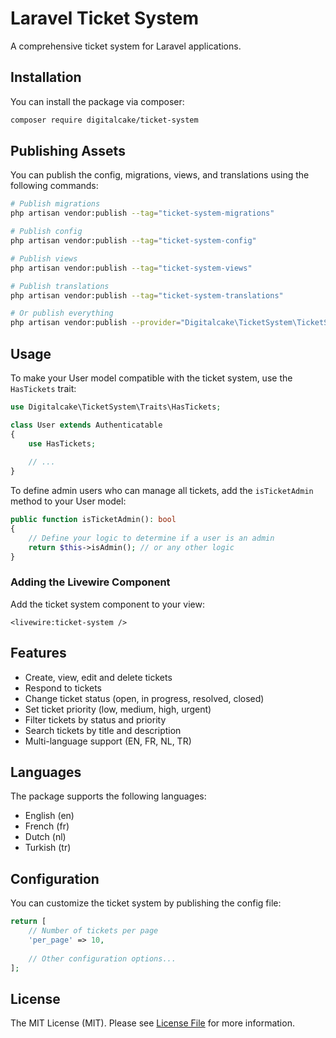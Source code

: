 # Laravel Ticket System

A comprehensive ticket system for Laravel applications.

## Installation

You can install the package via composer:

```bash
composer require digitalcake/ticket-system
```

## Publishing Assets

You can publish the config, migrations, views, and translations using the following commands:

```bash
# Publish migrations
php artisan vendor:publish --tag="ticket-system-migrations"

# Publish config
php artisan vendor:publish --tag="ticket-system-config"

# Publish views
php artisan vendor:publish --tag="ticket-system-views"

# Publish translations
php artisan vendor:publish --tag="ticket-system-translations"

# Or publish everything
php artisan vendor:publish --provider="Digitalcake\TicketSystem\TicketSystemServiceProvider"
```

## Usage

To make your User model compatible with the ticket system, use the `HasTickets` trait:

```php
use Digitalcake\TicketSystem\Traits\HasTickets;

class User extends Authenticatable
{
    use HasTickets;
    
    // ...
}
```

To define admin users who can manage all tickets, add the `isTicketAdmin` method to your User model:

```php
public function isTicketAdmin(): bool
{
    // Define your logic to determine if a user is an admin
    return $this->isAdmin(); // or any other logic
}
```

### Adding the Livewire Component

Add the ticket system component to your view:

```blade
<livewire:ticket-system />
```

## Features

- Create, view, edit and delete tickets
- Respond to tickets
- Change ticket status (open, in progress, resolved, closed)
- Set ticket priority (low, medium, high, urgent)
- Filter tickets by status and priority
- Search tickets by title and description
- Multi-language support (EN, FR, NL, TR)

## Languages

The package supports the following languages:
- English (en)
- French (fr)
- Dutch (nl)
- Turkish (tr)

## Configuration

You can customize the ticket system by publishing the config file:

```php
return [
    // Number of tickets per page
    'per_page' => 10,
    
    // Other configuration options...
];
```

## License

The MIT License (MIT). Please see [License File](LICENSE.md) for more information.
